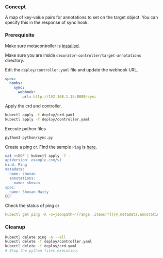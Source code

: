 ### Concept

A map of key-value pairs for annotations to set on the target object. You can specify this in the response of sync hook.

### Prerequisite

Make sure metacontroller is [installed](https://github.com/shovanmaity/metacontroller-by-example/tree/master/metacontroller).

Make sure you are inside `decorator-controller/target-annotations` directory.

Edit the `deploy/controller.yaml` file and update the webhook URL.
```yaml
spec:
  hooks:
    sync:
      webhook:
        url: http://192.168.1.15:8080/sync
```

Apply the crd and controller.
```bash
kubectl apply -f deploy/crd.yaml
kubectl apply -f deploy/controller.yaml
```

Execute python files
```bash
python3 python/sync.py
```

Create a ping cr. Find the sample `Ping` is [here](https://github.com/shovanmaity/metacontroller-by-example/blob/master/decorator-controller/target-annotations/deploy/ping.yaml).
```bash
cat <<EOF | kubectl apply -f -
apiVersion: example.com/v1
kind: Ping
metadata:
  name: shovan
  annotations:
    name: shovan
spec:
  name: Shovan Maity
EOF
```

Check the status of ping cr
```yaml
kubectl get ping -A -o=jsonpath='{range .items[*]}{@.metadata.annotations}{"\n"}{end}'
```

### Cleanup

```bash
kubectl delete ping -A --all
kubectl delete -f deploy/controller.yaml
kubectl delete -f deploy/crd.yaml
# Stop the python files execution.
```
